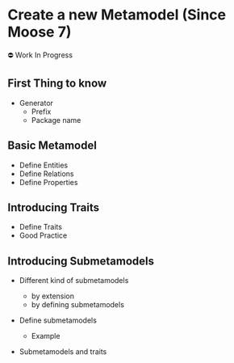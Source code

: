 # Create a new Metamodel (Since Moose 7)

:no_entry: Work In Progress

## First Thing to know

- Generator
  - Prefix
  - Package name

## Basic Metamodel

- Define Entities
- Define Relations
- Define Properties

## Introducing Traits

- Define Traits
- Good Practice

## Introducing Submetamodels

- Different kind of submetamodels
  - by extension
  - by defining submetamodels

- Define submetamodels
  - Example
- Submetamodels and traits
